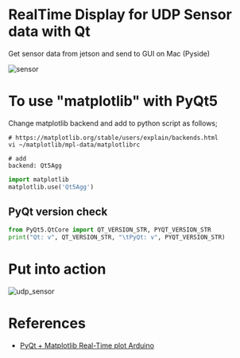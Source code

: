# RealTime Display for UDP Sensor data with Qt

Get sensor data from jetson and send to GUI on Mac (Pyside)

![sensor](https://user-images.githubusercontent.com/48679574/205445600-a379f2f5-a2ea-4c57-9166-6b7614148d82.png)

# To use "matplotlib" with PyQt5

Change matplotlib backend and add to python script as follows;
```
# https://matplotlib.org/stable/users/explain/backends.html
vi ~/matplotlib/mpl-data/matplotlibrc

# add
backend: Qt5Agg
```
```python
import matplotlib
matplotlib.use('Qt5Agg')
```

## PyQt version check
```python
from PyQt5.QtCore import QT_VERSION_STR, PYQT_VERSION_STR
print("Qt: v", QT_VERSION_STR, "\tPyQt: v", PYQT_VERSION_STR)
```

# Put into action

![udp_sensor](https://user-images.githubusercontent.com/48679574/205445655-6d08e0eb-d415-47de-8971-fa3250fc521b.gif)


# References
- [PyQt + Matplotlib Real-Time plot Arduino](https://org-technology.com/posts/pyqt-matplotlib-realtime-plot-3.html)
